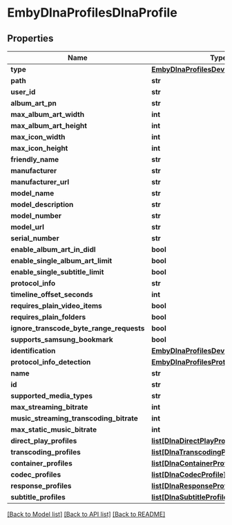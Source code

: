 # EmbyDlnaProfilesDlnaProfile

## Properties
Name | Type | Description | Notes
------------ | ------------- | ------------- | -------------
**type** | [**EmbyDlnaProfilesDeviceProfileType**](EmbyDlnaProfilesDeviceProfileType.md) |  | [optional] 
**path** | **str** |  | [optional] 
**user_id** | **str** |  | [optional] 
**album_art_pn** | **str** |  | [optional] 
**max_album_art_width** | **int** |  | [optional] 
**max_album_art_height** | **int** |  | [optional] 
**max_icon_width** | **int** |  | [optional] 
**max_icon_height** | **int** |  | [optional] 
**friendly_name** | **str** |  | [optional] 
**manufacturer** | **str** |  | [optional] 
**manufacturer_url** | **str** |  | [optional] 
**model_name** | **str** |  | [optional] 
**model_description** | **str** |  | [optional] 
**model_number** | **str** |  | [optional] 
**model_url** | **str** |  | [optional] 
**serial_number** | **str** |  | [optional] 
**enable_album_art_in_didl** | **bool** |  | [optional] 
**enable_single_album_art_limit** | **bool** |  | [optional] 
**enable_single_subtitle_limit** | **bool** |  | [optional] 
**protocol_info** | **str** |  | [optional] 
**timeline_offset_seconds** | **int** |  | [optional] 
**requires_plain_video_items** | **bool** |  | [optional] 
**requires_plain_folders** | **bool** |  | [optional] 
**ignore_transcode_byte_range_requests** | **bool** |  | [optional] 
**supports_samsung_bookmark** | **bool** |  | [optional] 
**identification** | [**EmbyDlnaProfilesDeviceIdentification**](EmbyDlnaProfilesDeviceIdentification.md) |  | [optional] 
**protocol_info_detection** | [**EmbyDlnaProfilesProtocolInfoDetection**](EmbyDlnaProfilesProtocolInfoDetection.md) |  | [optional] 
**name** | **str** |  | [optional] 
**id** | **str** |  | [optional] 
**supported_media_types** | **str** |  | [optional] 
**max_streaming_bitrate** | **int** |  | [optional] 
**music_streaming_transcoding_bitrate** | **int** |  | [optional] 
**max_static_music_bitrate** | **int** |  | [optional] 
**direct_play_profiles** | [**list[DlnaDirectPlayProfile]**](DlnaDirectPlayProfile.md) |  | [optional] 
**transcoding_profiles** | [**list[DlnaTranscodingProfile]**](DlnaTranscodingProfile.md) |  | [optional] 
**container_profiles** | [**list[DlnaContainerProfile]**](DlnaContainerProfile.md) |  | [optional] 
**codec_profiles** | [**list[DlnaCodecProfile]**](DlnaCodecProfile.md) |  | [optional] 
**response_profiles** | [**list[DlnaResponseProfile]**](DlnaResponseProfile.md) |  | [optional] 
**subtitle_profiles** | [**list[DlnaSubtitleProfile]**](DlnaSubtitleProfile.md) |  | [optional] 

[[Back to Model list]](../README.md#documentation-for-models) [[Back to API list]](../README.md#documentation-for-api-endpoints) [[Back to README]](../README.md)

